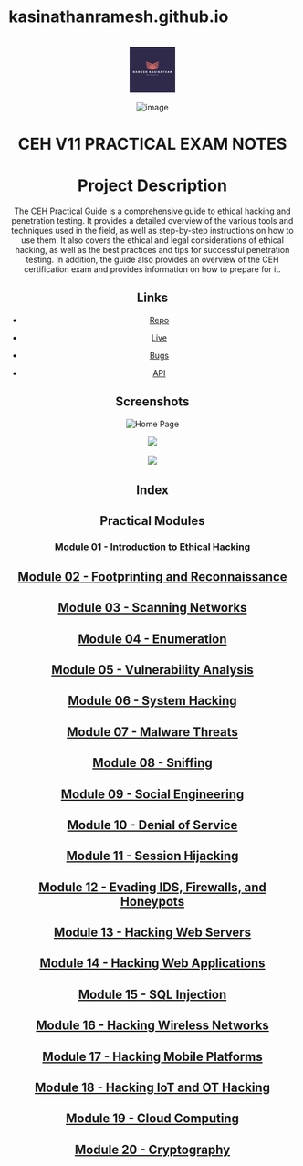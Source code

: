 # kasinathanramesh.github.io

<!-- PROJECT LOGO -->
<br />
<div align="center">
  <a href="https://github.dev/kasinathanramesh/kasinathanramesh.github.io/blob/main/blob.png">
    <img src="images/logo.png" alt="Logo" width="80" height="80">
  </a>

![image](https://user-images.githubusercontent.com/82864174/212504574-94a6ce82-78c6-493b-9cb6-c66f7235e3e5.png)


<h1 align="center">CEH V11 PRACTICAL EXAM NOTES</h1>

# Project Description

The CEH Practical Guide is a comprehensive guide to ethical hacking and penetration testing. It provides a detailed overview of the various tools and techniques used in the field, as well as step-by-step instructions on how to use them. It also covers the ethical and legal considerations of ethical hacking, as well as the best practices and tips for successful penetration testing. In addition, the guide also provides an overview of the CEH certification exam and provides information on how to prepare for it.

## Links

- [Repo](https://github.dev/kasinathanramesh/kasinathanramesh.github.io/blob/main/practicalmodules/module01.md "<project-name> Repo")

- [Live](<Homepage url> "Live View")

- [Bugs](https://github.dev/kasinathanramesh/kasinathanramesh.github.io/blob/main/practicalmodules/module01.md/issues "Issues Page")

- [API](<API Link> "API")

## Screenshots

![Home Page](/screenshots/1.png "Home Page")

![](/screenshots/2.png)

![](/screenshots/3.png)


## Index

## Practical Modules


### [Module 01 - Introduction to Ethical Hacking](https://github.com/kasinathanramesh/kasinathanramesh.github.io/blob/main/practicalmodules/module01.md "<project-name> Module 01 - Introduction to Ethical Hacking")
## [Module 02 - Footprinting and Reconnaissance](https://github.dev/kasinathanramesh/kasinathanramesh.github.io/blob/main/practicalmodules/module01.md "<project-name> Module 02 - Footprinting and Reconnaissance")
## [Module 03 - Scanning Networks](https://github.dev/kasinathanramesh/kasinathanramesh.github.io/blob/main/practicalmodules/module01.md "<project-name> Module 03 - Scanning Networks")
## [Module 04 - Enumeration](https://github.dev/kasinathanramesh/kasinathanramesh.github.io/blob/main/practicalmodules/module01.md "<project-name> Module 04 - Enumeration")
## [Module 05 - Vulnerability Analysis](https://github.dev/kasinathanramesh/kasinathanramesh.github.io/blob/main/practicalmodules/module01.md "<project-name> Module 05 - Vulnerability Analysis")
## [Module 06 - System Hacking](https://github.dev/kasinathanramesh/kasinathanramesh.github.io/blob/main/practicalmodules/module01.md "<project-name> Module 06 - System Hacking")
## [Module 07 - Malware Threats](https://github.dev/kasinathanramesh/kasinathanramesh.github.io/blob/main/practicalmodules/module01.md "<project-name> Module 07 - Malware Threats")
## [Module 08 - Sniffing](https://github.dev/kasinathanramesh/kasinathanramesh.github.io/blob/main/practicalmodules/module01.md "<project-name> Module 08 - Sniffing")
## [Module 09 - Social Engineering](https://github.dev/kasinathanramesh/kasinathanramesh.github.io/blob/main/practicalmodules/module01.md "<project-name> Module 09 - Social Engineering")
## [Module 10 - Denial of Service](https://github.dev/kasinathanramesh/kasinathanramesh.github.io/blob/main/practicalmodules/module01.md "<project-name> Module 10 - Denial of Service")
## [Module 11 - Session Hijacking](https://github.dev/kasinathanramesh/kasinathanramesh.github.io/blob/main/practicalmodules/module01.md "<project-name> Module 11 - Session Hijacking")
## [Module 12 - Evading IDS, Firewalls, and Honeypots](https://github.dev/kasinathanramesh/kasinathanramesh.github.io/blob/main/practicalmodules/module01.md "<project-name> Module 12 - Evading IDS, Firewalls, and Honeypots")
## [Module 13 - Hacking Web Servers](https://github.dev/kasinathanramesh/kasinathanramesh.github.io/blob/main/practicalmodules/module01.md "<project-name> Module 13 - Hacking Web Servers")
## [Module 14 - Hacking Web Applications](https://github.dev/kasinathanramesh/kasinathanramesh.github.io/blob/main/practicalmodules/module01.md "<project-name> Module 14 - Hacking Web Applications")
## [Module 15 - SQL Injection](https://github.dev/kasinathanramesh/kasinathanramesh.github.io/blob/main/practicalmodules/module01.md "<project-name> Module 15 - SQL Injection")
## [Module 16 - Hacking Wireless Networks](https://github.dev/kasinathanramesh/kasinathanramesh.github.io/blob/main/practicalmodules/module01.md "<project-name> Module 16 - Hacking Wireless Networks")
## [Module 17 - Hacking Mobile Platforms](https://github.dev/kasinathanramesh/kasinathanramesh.github.io/blob/main/practicalmodules/module01.md "<project-name> Module 17 - Hacking Mobile Platforms")
## [Module 18 - Hacking IoT and OT Hacking](https://github.dev/kasinathanramesh/kasinathanramesh.github.io/blob/main/practicalmodules/module01.md "<project-name> Module 18 - Hacking IoT and OT Hacking")
## [Module 19 - Cloud Computing](https://github.dev/kasinathanramesh/kasinathanramesh.github.io/blob/main/practicalmodules/module01.md "<project-name> Module 19 - Cloud Computing")
## [Module 20 - Cryptography](https://github.dev/kasinathanramesh/kasinathanramesh.github.io/blob/main/practicalmodules/module01.md "<project-name> Module 20 - Cryptography")

